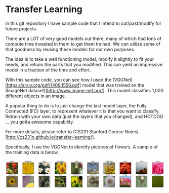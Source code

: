 # Transfer Learning

In this git repository I have sample code that I intend to cut/past/modify for future projects.

There are a LOT of very good models out there, many of which had tons of compute time invested in them to get them trained.  We can utilize some of that goodness by reusing these models for our own purposes.

The idea is to take a well functioning model, modify it slightly to fit your needs, and retrain the parts that you modified.  This can yield an impressive model in a fraction of the time and effort.

With this sample code, you can see how I used the (VGGNet)[https://arxiv.org/pdf/1409.1556.pdf] model that was trained on the (ImageNet dataset)[http://www.image-net.org/].  This model classifies 1,000 different objects in an image.

A popular thing to do is to just change the last model layer, the Fully Connected (FC) layer, to represent whatever it is that you want to classify.  Retrain with your own data (just the layers that you changed), and HOTDOG ... you gotta awesome capability.

For more details, please refer to (CS231 Stanford Course Notes)[http://cs231n.github.io/transfer-learning/].

Specifically, I use the VGGNet to identify pictures of flowers.  A sample of the training data is below.

![Sample Flowers](Sample_Flowers.jpg)
